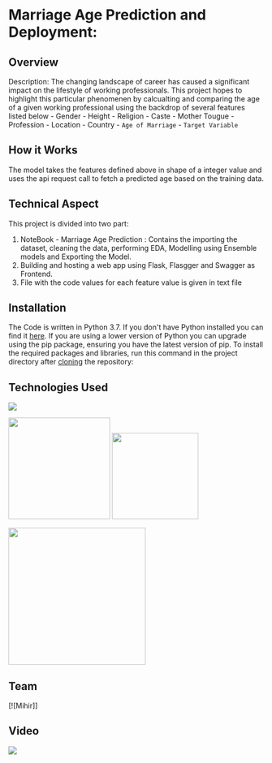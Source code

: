 # Marriage Age Prediction and Deployment: 

## Overview
Description: The changing landscape of career has caused a significant impact on the lifestyle of working professionals. This project hopes to highlight this particular phenomenen by calcualting and comparing the age of a given working professional using the backdrop of several features listed below
	- Gender
	- Height
	- Religion
	- Caste
	- Mother Tougue
	- Profession
	- Location
	- Country
	- `Age of Marriage` - `Target Variable`
	
## How it Works
The model takes the features defined above in shape of a integer value and uses the api request call to fetch a predicted age based on the training data.

## Technical Aspect
This project is divided into two part:
1. NoteBook - Marriage Age Prediction : Contains the importing the dataset, cleaning the data, performing EDA, Modelling using Ensemble models and Exporting the Model.
2. Building and hosting a web app using Flask, Flasgger and Swagger as Frontend.
3. File with the code values for each feature value is given in text file 

## Installation
The Code is written in Python 3.7. If you don't have Python installed you can find it [here](https://www.python.org/downloads/). If you are using a lower version of Python you can upgrade using the pip package, ensuring you have the latest version of pip. To install the required packages and libraries, run this command in the project directory after [cloning](https://www.howtogeek.com/451360/how-to-clone-a-github-repository/) the repository:

## Technologies Used

![](https://forthebadge.com/images/badges/made-with-python.svg)

[<img target="_blank" src="https://upload.wikimedia.org/wikipedia/commons/thumb/0/05/Scikit_learn_logo_small.svg/1200px-Scikit_learn_logo_small.svg.png" width=200>](https://scikit-learn.org/stable/) [<img target="_blank" src="https://flask.palletsprojects.com/en/1.1.x/_images/flask-logo.png" width=170>](https://flask.palletsprojects.com/en/1.1.x/) 

[<img target="_blank" src="https://raw.githubusercontent.com/flasgger/flasgger/master/docs/flasgger.png" width=270>](https://github.com/flasgger/flasgger) 

## Team
[![Mihir]]

## Video
![](test.gif)